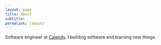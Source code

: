 ```yaml
---
layout: page
title: About
subtitle:
permalink: /about/
---
```


Software engineer at [Calendy](https://www.calendy.co/).
I <i class='fa fa-heart'></i> building software and learning new things.
